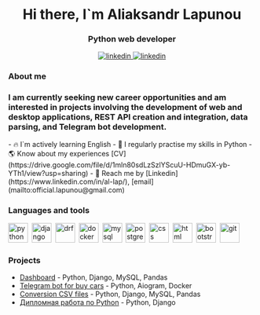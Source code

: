 <div id="header" align="center">
<h1> Hi there, I`m Aliaksandr Lapunou </h1>
<h3> Python web developer</h3>
</div>

<div id = "socials" align="center">
  <a href="https://www.linkedin.com/in/al-lap/">
    <img src="https://img.shields.io/badge/Linkedin-blue?style=for-the-badge&logo=linkedin&logoColor=white" alt="linkedin"/>
  </a>
  <a href="https://t.me/macherevilyne">
    <img src="https://img.shields.io/badge/telegram-blue?style=for-the-badge&logo=telegram&logoColor=white" alt="linkedin"/>
  </a>
</div>

### About me
<h3>I am currently seeking new career opportunities and am interested in projects involving the development of web and desktop applications, REST API creation and integration, data parsing, and Telegram bot development.</h3>
- 🔥 I`m actively learning English
- 🐍 I regularly practise my skills in Python
- 🌎 Know about my experiences [CV](https://drive.google.com/file/d/1mln80sdLzSzlYScuU-HDmuGX-yb-YTh1/view?usp=sharing)
- 📧 Reach me by [Linkedin](https://www.linkedin.com/in/al-lap/), [email](mailto:official.lapunou@gmail.com)

### Languages and tools
<img src="https://cdn.jsdelivr.net/gh/devicons/devicon@latest/icons/python/python-original.svg"
title ='python' width='40' height='40'/>&nbsp;
<img src="https://cdn.jsdelivr.net/gh/devicons/devicon@latest/icons/django/django-plain-wordmark.svg"        
title ='django' width='40' height='40'/>&nbsp;
<img src="https://cdn.jsdelivr.net/gh/devicons/devicon@latest/icons/djangorest/djangorest-plain.svg"       
title ='drf' width='40' height='40'/>&nbsp;
<img src="https://cdn.jsdelivr.net/gh/devicons/devicon@latest/icons/docker/docker-original-wordmark.svg"
title ='docker' width='40' height='40'/>&nbsp;
<img src="https://cdn.jsdelivr.net/gh/devicons/devicon@latest/icons/mysql/mysql-original-wordmark.svg"  
title ='mysql' width='40' height='40'/>&nbsp;
<img src="https://cdn.jsdelivr.net/gh/devicons/devicon@latest/icons/postgresql/postgresql-original-wordmark.svg"
title ='postgresql' width='40' height='40'/>&nbsp;
<img src="https://cdn.jsdelivr.net/gh/devicons/devicon@latest/icons/css3/css3-original-wordmark.svg"              
title ='css' width='40' height='40'/>&nbsp;
<img src="https://cdn.jsdelivr.net/gh/devicons/devicon@latest/icons/html5/html5-original-wordmark.svg"              
title ='html' width='40' height='40'/>&nbsp;
<img src="https://cdn.jsdelivr.net/gh/devicons/devicon@latest/icons/bootstrap/bootstrap-original-wordmark.svg"                
title ='bootstrap' width='40' height='40'/>&nbsp;
<img src="https://cdn.jsdelivr.net/gh/devicons/devicon@latest/icons/git/git-original-wordmark.svg"
title ='git' width='40' height='40'/>&nbsp;
          
          
### Projects
- [Dashboard](https://github.com/macherevilyne/MySQLtransition) - Python, Django, MySQL, Pandas
- [Telegram bot for buy cars](https://github.com/macherevilyne/parser_av_by) - Python, Aiogram, Docker
- [Conversion CSV files](https://github.com/macherevilyne/conversion_csv1/tree/master) - Python, Django, MySQL, Pandas
- [Дипломная работа по Python](https://github.com/macherevilyne/kurovaya_new_11.12.22/tree/master) - Python, Django

